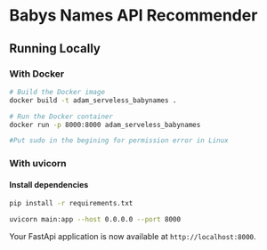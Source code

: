 # Babys Names API Recommender

## Running Locally


### With Docker

```bash
# Build the Docker image
docker build -t adam_serveless_babynames .

# Run the Docker container
docker run -p 8000:8000 adam_serveless_babynames

#Put sudo in the begining for permission error in Linux

```

### With uvicorn

#### Install dependencies

```bash
pip install -r requirements.txt
```

```bash
uvicorn main:app --host 0.0.0.0 --port 8000
```

Your FastApi application is now available at `http://localhost:8000`.